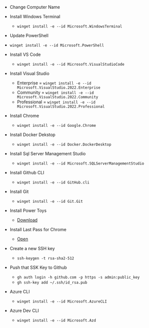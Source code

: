 

- Change Computer Name
- Install Windows Terminal 
    - `winget install -e --id Microsoft.WindowsTerminal`
- Update PowerShell
 - `winget install -e --id Microsoft.PowerShell`
- Install VS Code 
    - `winget install -e --id Microsoft.VisualStudioCode`
- Install Visual Studio 
    - Enterprise = `winget install -e --id Microsoft.VisualStudio.2022.Enterprise`
    - Community = `winget install -e --id Microsoft.VisualStudio.2022.Community`
    - Professional = `winget install -e --id Microsoft.VisualStudio.2022.Professional`
- Install Chrome
    - `winget install -e --id Google.Chrome`
- Install Docker Dekstop
    - `winget install -e --id Docker.DockerDesktop`

- Install Sql Server Management Studio 
    - `winget install -e --id Microsoft.SQLServerManagementStudio`
- Install Github CLI 
    - `winget install -e --id GitHub.cli`
- Install Git 
    - `winget install -e --id Git.Git`
- Install Power Toys 
    - [Download](https://github.com/microsoft/powertoys/releases/)
- Install Last Pass for Chrome 
    - [Open](https://chromewebstore.google.com/detail/lastpass-free-password-ma/hdokiejnpimakedhajhdlcegeplioahd?hl=en&pli=1)
- Create a new SSH key
    - `ssh-keygen -t rsa-sha2-512`
- Push that SSK Key to Github
    - `gh auth login -h github.com -p https -s admin:public_key`
    - `gh ssh-key add ~/.ssh/id_rsa.pub`
- Azure CLI
    - `winget install -e --id Microsoft.AzureCLI`
- Azure Dev CLI
    - `winget install -e --id Microsoft.Azd`